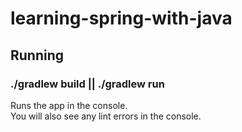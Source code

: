 # learning-spring-with-java

## Running

### ./gradlew build || ./gradlew run

Runs the app in the console.<br>
You will also see any lint errors in the console.
